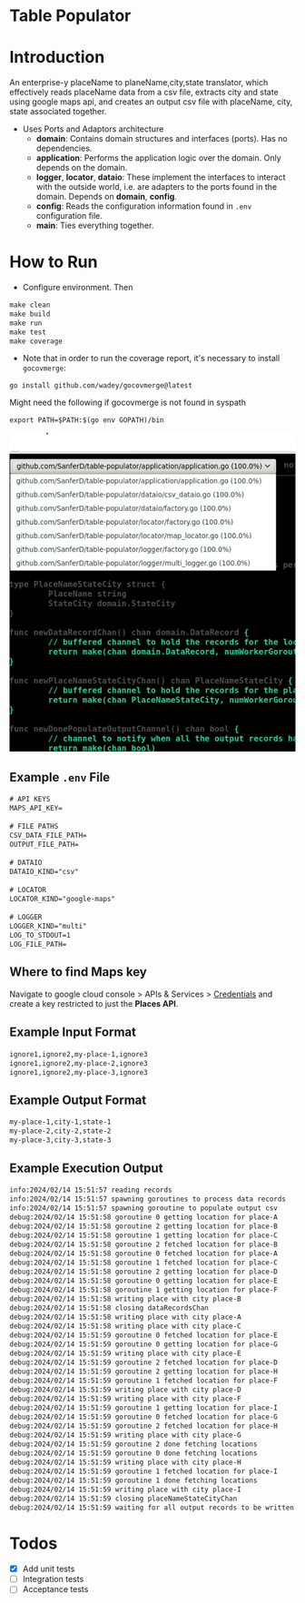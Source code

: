 # Table Populator

# Introduction

An enterprise-y placeName to planeName,city,state translator,
which effectively reads placeName data from a csv file, extracts city and state using google maps api,
and creates an output csv file with placeName, city, state associated together.

- Uses Ports and Adaptors architecture
  - **domain**: Contains domain structures and interfaces (ports). Has no dependencies.
  - **application**: Performs the application logic over the domain. Only depends on the domain.
  - **logger**, **locator**, **dataio**: These implement the interfaces to interact with the outside world,
    i.e. are adapters to the ports found in the domain. Depends on **domain**, **config**.
  - **config**: Reads the configuration information found in `.env` configuration file.
  - **main**: Ties everything together.

# How to Run

- Configure environment. Then

```
make clean
make build
make run
make test
make coverage
```

- Note that in order to run the coverage report, it's necessary to install `gocovmerge`:

```
go install github.com/wadey/gocovmerge@latest
```

Might need the following if gocovmerge is not found in syspath

```
export PATH=$PATH:$(go env GOPATH)/bin
```

![Example coverage output](static-readme/coverage.png)

## Example `.env` File

```
# API KEYS
MAPS_API_KEY=

# FILE PATHS
CSV_DATA_FILE_PATH=
OUTPUT_FILE_PATH=

# DATAIO
DATAIO_KIND="csv"

# LOCATOR
LOCATOR_KIND="google-maps"

# LOGGER
LOGGER_KIND="multi"
LOG_TO_STDOUT=1
LOG_FILE_PATH=
```

## Where to find Maps key

Navigate to google cloud console > APIs & Services > [Credentials](https://console.cloud.google.com/apis/credentials) and create a key restricted to just the **Places API**.

## Example Input Format

```
ignore1,ignore2,my-place-1,ignore3
ignore1,ignore2,my-place-2,ignore3
ignore1,ignore2,my-place-3,ignore3
```

## Example Output Format

```
my-place-1,city-1,state-1
my-place-2,city-2,state-2
my-place-3,city-3,state-3
```

## Example Execution Output

```
info:2024/02/14 15:51:57 reading records
info:2024/02/14 15:51:57 spawning goroutines to process data records
info:2024/02/14 15:51:57 spawning goroutine to populate output csv
debug:2024/02/14 15:51:58 goroutine 0 getting location for place-A
debug:2024/02/14 15:51:58 goroutine 2 getting location for place-B
debug:2024/02/14 15:51:58 goroutine 1 getting location for place-C
debug:2024/02/14 15:51:58 goroutine 2 fetched location for place-B
debug:2024/02/14 15:51:58 goroutine 0 fetched location for place-A
debug:2024/02/14 15:51:58 goroutine 1 fetched location for place-C
debug:2024/02/14 15:51:58 goroutine 2 getting location for place-D
debug:2024/02/14 15:51:58 goroutine 0 getting location for place-E
debug:2024/02/14 15:51:58 goroutine 1 getting location for place-F
debug:2024/02/14 15:51:58 writing place with city place-B
debug:2024/02/14 15:51:58 closing dataRecordsChan
debug:2024/02/14 15:51:58 writing place with city place-A
debug:2024/02/14 15:51:58 writing place with city place-C
debug:2024/02/14 15:51:59 goroutine 0 fetched location for place-E
debug:2024/02/14 15:51:59 goroutine 0 getting location for place-G
debug:2024/02/14 15:51:59 writing place with city place-E
debug:2024/02/14 15:51:59 goroutine 2 fetched location for place-D
debug:2024/02/14 15:51:59 goroutine 2 getting location for place-H
debug:2024/02/14 15:51:59 goroutine 1 fetched location for place-F
debug:2024/02/14 15:51:59 writing place with city place-D
debug:2024/02/14 15:51:59 writing place with city place-F
debug:2024/02/14 15:51:59 goroutine 1 getting location for place-I
debug:2024/02/14 15:51:59 goroutine 0 fetched location for place-G
debug:2024/02/14 15:51:59 goroutine 2 fetched location for place-H
debug:2024/02/14 15:51:59 writing place with city place-G
debug:2024/02/14 15:51:59 goroutine 2 done fetching locations
debug:2024/02/14 15:51:59 goroutine 0 done fetching locations
debug:2024/02/14 15:51:59 writing place with city place-H
debug:2024/02/14 15:51:59 goroutine 1 fetched location for place-I
debug:2024/02/14 15:51:59 goroutine 1 done fetching locations
debug:2024/02/14 15:51:59 writing place with city place-I
debug:2024/02/14 15:51:59 closing placeNameStateCityChan
debug:2024/02/14 15:51:59 waiting for all output records to be written
```

# Todos

- [x] Add unit tests
- [ ] Integration tests
- [ ] Acceptance tests
